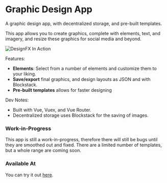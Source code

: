 # Graphic Design App

A graphic design app, with decentralized storage, and pre-built templates. 

This app allows you to create graphics, complete with elements, text, and imagery, and resize these graphics 
for social media and beyond. 

![DesignFX In Action](https://i.imgur.com/DCfRs7e.gif "DesignFX in action")

Features:
- **Elements**: Select from a number of elements and customize them to your liking.
- **Save/export** final graphics, and design layouts as JSON and with Blockstack.
- **Pre-built templates** allows for faster designing

Dev Notes:
- Built with Vue, Vuex, and Vue Router. 
- Decentralized storage uses Blockstack for the saving of images.

### Work-in-Progress
This app is still a work-in-progress, therefore there will still be bugs until they are smoothed out and fixed.
There are a limited number of templates, but a whole range are coming soon.

### Available At
You can try it out [here](https://designfx.netlify.com).
